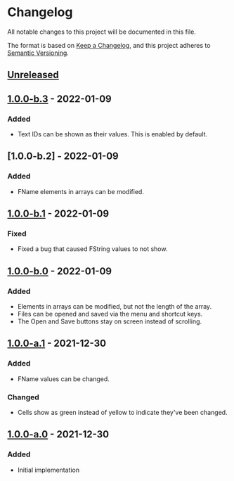 # Changelog

All notable changes to this project will be documented in this file.

The format is based on [Keep a Changelog](https://keepachangelog.com/en/1.0.0/),
and this project adheres to
[Semantic Versioning](https://semver.org/spec/v2.0.0.html).

## [Unreleased]

## [1.0.0-b.3] - 2022-01-09

### Added

- Text IDs can be shown as their values. This is enabled by default.

## [1.0.0-b.2] - 2022-01-09

### Added

- FName elements in arrays can be modified.

## [1.0.0-b.1] - 2022-01-09

### Fixed

- Fixed a bug that caused FString values to not show.

## [1.0.0-b.0] - 2022-01-09

### Added

- Elements in arrays can be modified, but not the length of the array.
- Files can be opened and saved via the menu and shortcut keys.
- The Open and Save buttons stay on screen instead of scrolling.

## [1.0.0-a.1] - 2021-12-30

### Added

- FName values can be changed.

### Changed

- Cells show as green instead of yellow to indicate they've been changed.

## [1.0.0-a.0] - 2021-12-30

### Added

- Initial implementation

[unreleased]:
  https://github.com/jordanbtucker/ff7r-data-editor/compare/v1.0.0-b.3...HEAD
[1.0.0-b.3]:
  https://github.com/jordanbtucker/ff7r-data-editor/compare/v1.0.0-b.2...v1.0.0-b.3
[1.0.0-b.1]:
  https://github.com/jordanbtucker/ff7r-data-editor/compare/v1.0.0-b.0...v1.0.0-b.1
[1.0.0-b.0]:
  https://github.com/jordanbtucker/ff7r-data-editor/compare/v1.0.0-a.1...v1.0.0-b.0
[1.0.0-a.1]:
  https://github.com/jordanbtucker/ff7r-data-editor/compare/v1.0.0-a.0...v1.0.0-a.1
[1.0.0-a.0]:
  https://github.com/jordanbtucker/ff7r-data-editor/releases/tag/v1.0.0-a.0
